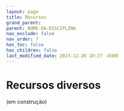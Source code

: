 ```yaml
---
layout: page
title: Recursos
grand_parent:
parent: NOME-DA-DISCIPLINA
nav_exclude: false
nav_order: 7
has_toc: false
has_children: false
last_modified_date: 2023-12-20 10:27 -0300
---
```


# Recursos diversos

(em construção)

